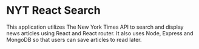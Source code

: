# NYT React Search

This application utilizes The New York Times API to search and display news articles using React and React router. It also uses Node, Express and MongoDB so that users can save articles to read later.

